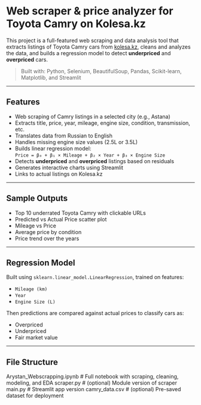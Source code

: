 # Web scraper & price analyzer for Toyota Camry on Kolesa.kz

This project is a full-featured web scraping and data analysis tool that extracts listings of Toyota Camry cars from [kolesa.kz](https://kolesa.kz), cleans and analyzes the data, and builds a regression model to detect **underpriced** and **overpriced** cars.

> Built with: Python, Selenium, BeautifulSoup, Pandas, Scikit-learn, Matplotlib, and Streamlit

---

## Features

- Web scraping of Camry listings in a selected city (e.g., Astana)
- Extracts title, price, year, mileage, engine size, condition, transmission, etc.
- Translates data from Russian to English
- Handles missing engine size values (2.5L or 3.5L)
- Builds linear regression model:  
  `Price = β₀ + β₁ × Mileage + β₂ × Year + β₃ × Engine Size`
- Detects **underpriced** and **overpriced** listings based on residuals
- Generates interactive charts using Streamlit
- Links to actual listings on Kolesa.kz

---

## Sample Outputs

- Top 10 underrated Toyota Camry with clickable URLs
- Predicted vs Actual Price scatter plot
- Mileage vs Price 
- Average price by condition
- Price trend over the years

---

## Regression Model

Built using `sklearn.linear_model.LinearRegression`, trained on features:

- `Mileage (km)`
- `Year`
- `Engine Size (L)`

Then predictions are compared against actual prices to classify cars as:

- Overpriced  
- Underpriced  
- Fair market value

---

## File Structure
Arystan_Webscrapping.ipynb # Full notebook with scraping, cleaning, modeling, and EDA scraper.py # (optional) Module version of scraper main.py # Streamlit app version camry_data.csv # (optional) Pre-saved dataset for deployment

